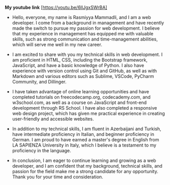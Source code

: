 **My youtube link**  [https://youtu.be/6IlJgxSWrBA]

- Hello, everyone, my name is Rasmiyya Mammadli, and I am a web developer. I come from a background in management and have recently made the switch to pursue my passion for web development. I believe that my experience in management has equipped me with valuable skills, such as strong communication and time-management abilities, which will serve me well in my new career.

- I am excited to share with you my technical skills in web development. I am proficient in HTML, CSS, including the Bootstrap framework, JavaScript, and have a basic knowledge of Python. I also have experience with version control using Git and GitHub, as well as with Markdown and various editors such as Sublime, VSCode, PyCharm Community, and Dillinger.

- I have taken advantage of online learning opportunities and have completed tutorials on freecodecamp.org, codecademy.com, and w3school.com, as well as a course on JavaScript and front-end development through RS School. I have also completed a responsive web design project, which has given me practical experience in creating user-friendly and accessible websites.

- In addition to my technical skills, I am fluent in Azerbaijani and Turkish, have intermediate proficiency in Italian, and beginner proficiency in German. I am proud to have earned a master's degree in English from LA SAPIENZA University in Italy, which I believe is a testament to my proficiency in the language.

- In conclusion, I am eager to continue learning and growing as a web developer, and I am confident that my background, technical skills, and passion for the field make me a strong candidate for any opportunity. Thank you for your time and consideration.